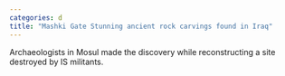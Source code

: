 ```yaml
---
categories: d
title: "Mashki Gate Stunning ancient rock carvings found in Iraq"
---
```

Archaeologists in Mosul made the discovery while reconstructing a site destroyed by IS militants.